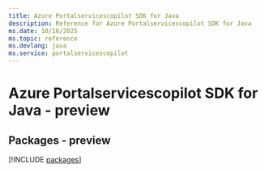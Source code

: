 ```yaml
---
title: Azure Portalservicescopilot SDK for Java
description: Reference for Azure Portalservicescopilot SDK for Java
ms.date: 10/16/2025
ms.topic: reference
ms.devlang: java
ms.service: portalservicescopilot
---
```

# Azure Portalservicescopilot SDK for Java - preview
## Packages - preview
[!INCLUDE [packages](portalservicescopilot-index.md)]